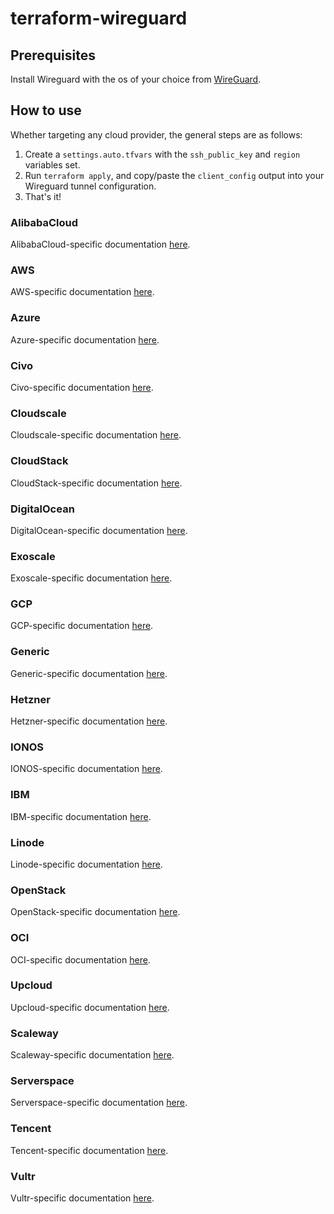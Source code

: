 # terraform-wireguard

## Prerequisites
Install Wireguard with the os of your choice from [WireGuard](https://www.wireguard.com/install/).

## How to use
Whether targeting any cloud provider, the general steps are as follows:

1. Create a `settings.auto.tfvars` with the `ssh_public_key` and `region` variables set.
2. Run `terraform apply`, and copy/paste the `client_config` output into your Wireguard tunnel configuration.
3. That's it!


### AlibabaCloud
AlibabaCloud-specific documentation [here](terraform/alicloud/README.md).

### AWS
AWS-specific documentation [here](terraform/aws/README.md).

### Azure
Azure-specific documentation [here](terraform/azure/README.md).

### Civo
Civo-specific documentation [here](terraform/civo/README.md).

### Cloudscale
Cloudscale-specific documentation [here](terraform/cloudscale/README.md).

### CloudStack
CloudStack-specific documentation [here](terraform/cloudstack/README.md).

### DigitalOcean
DigitalOcean-specific documentation [here](terraform/do/README.md).

### Exoscale
Exoscale-specific documentation [here](terraform/exoscale/README.md).

### GCP
GCP-specific documentation [here](terraform/gcp/README.md).

### Generic
Generic-specific documentation [here](terraform/generic/README.md).

### Hetzner
Hetzner-specific documentation [here](terraform/hetzner/README.md).

### IONOS
IONOS-specific documentation [here](terraform/ionos/README.md).

### IBM
IBM-specific documentation [here](terraform/ibm/README.md).

### Linode
Linode-specific documentation [here](terraform/linode/README.md).

### OpenStack
OpenStack-specific documentation [here](terraform/openstack/README.md).

### OCI
OCI-specific documentation [here](terraform/oci/README.md).

### Upcloud
Upcloud-specific documentation [here](terraform/upcloud/README.md).

### Scaleway
Scaleway-specific documentation [here](terraform/scaleway/README.md).

### Serverspace
Serverspace-specific documentation [here](terraform/serverspace/README.md).

### Tencent
Tencent-specific documentation [here](terraform/tencent/README.md).

### Vultr
Vultr-specific documentation [here](terraform/vultr/README.md).
